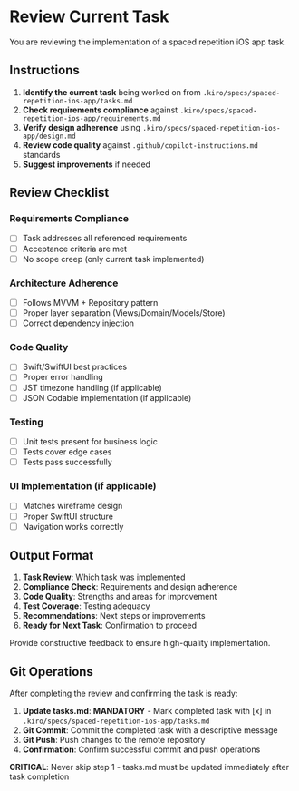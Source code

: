 # Review Current Task

You are reviewing the implementation of a spaced repetition iOS app task.

## Instructions

1. **Identify the current task** being worked on from `.kiro/specs/spaced-repetition-ios-app/tasks.md`
2. **Check requirements compliance** against `.kiro/specs/spaced-repetition-ios-app/requirements.md`
3. **Verify design adherence** using `.kiro/specs/spaced-repetition-ios-app/design.md`
4. **Review code quality** against `.github/copilot-instructions.md` standards
5. **Suggest improvements** if needed

## Review Checklist

### Requirements Compliance
- [ ] Task addresses all referenced requirements
- [ ] Acceptance criteria are met
- [ ] No scope creep (only current task implemented)

### Architecture Adherence
- [ ] Follows MVVM + Repository pattern
- [ ] Proper layer separation (Views/Domain/Models/Store)
- [ ] Correct dependency injection

### Code Quality
- [ ] Swift/SwiftUI best practices
- [ ] Proper error handling
- [ ] JST timezone handling (if applicable)
- [ ] JSON Codable implementation (if applicable)

### Testing
- [ ] Unit tests present for business logic
- [ ] Tests cover edge cases
- [ ] Tests pass successfully

### UI Implementation (if applicable)
- [ ] Matches wireframe design
- [ ] Proper SwiftUI structure
- [ ] Navigation works correctly

## Output Format

1. **Task Review**: Which task was implemented
2. **Compliance Check**: Requirements and design adherence
3. **Code Quality**: Strengths and areas for improvement
4. **Test Coverage**: Testing adequacy
5. **Recommendations**: Next steps or improvements
6. **Ready for Next Task**: Confirmation to proceed

Provide constructive feedback to ensure high-quality implementation.

## Git Operations

After completing the review and confirming the task is ready:

1. **Update tasks.md**: **MANDATORY** - Mark completed task with [x] in `.kiro/specs/spaced-repetition-ios-app/tasks.md`
2. **Git Commit**: Commit the completed task with a descriptive message
3. **Git Push**: Push changes to the remote repository
4. **Confirmation**: Confirm successful commit and push operations

**CRITICAL**: Never skip step 1 - tasks.md must be updated immediately after task completion
